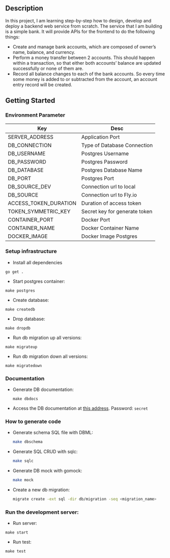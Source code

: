 ## Description

In this project, I am learning step-by-step how to design, develop and deploy a backend web service from scratch. The service that I am building is a simple bank. It will provide APIs for the frontend to do the following things:

- Create and manage bank accounts, which are composed of owner’s name, balance, and currency.
- Perform a money transfer between 2 accounts. This should happen within a transaction, so that either both accounts’ balance are updated successfully or none of them are.
- Record all balance changes to each of the bank accounts. So every time some money is added to or subtracted from the account, an account entry record will be created.

## Getting Started

### Environment Parameter

| Key                   | Desc                          |
| --------------------- | ----------------------------- |
| SERVER_ADDRESS        | Application Port              |
| DB_CONNECTION         | Type of Database Connection   |
| DB_USERNAME           | Postgres Username             |
| DB_PASSWORD           | Postgres Password             |
| DB_DATABASE           | Postgres Database Name        |
| DB_PORT               | Postgres Port                 |
| DB_SOURCE_DEV         | Connection url to local       |
| DB_SOURCE             | Connection url to Fly.io      |
| ACCESS_TOKEN_DURATION | Duration of access token      |
| TOKEN_SYMMETRIC_KEY   | Secret key for generate token |
| CONTAINER_PORT        | Docker Port                   |
| CONTAINER_NAME        | Docker Container Name         |
| DOCKER_IMAGE          | Docker Image Postgres         |

### Setup infrastructure

- Install all dependencies

```
go get .
```

- Start postgres container:

```
make postgres
```

- Create database:

```
make createdb
```

- Drop database:

```
make dropdb
```

- Run db migration up all versions:

```
make migrateup
```

- Run db migration down all versions:

```
make migratedown
```

### Documentation

- Generate DB documentation:

  ```
  make dbdocs
  ```

- Access the DB documentation at [this address](https://dbdocs.io/ariefromadhon26/go_exercise). Password: `secret`

### How to generate code

- Generate schema SQL file with DBML:

  ```bash
  make dbschema
  ```

- Generate SQL CRUD with sqlc:

  ```bash
  make sqlc
  ```

- Generate DB mock with gomock:

  ```bash
  make mock
  ```

- Create a new db migration:

  ```bash
  migrate create -ext sql -dir db/migration -seq <migration_name>
  ```

### Run the development server:

- Run server:

```
make start
```

- Run test:

```
make test
```
